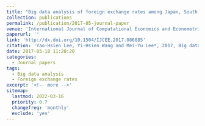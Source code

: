 ```yaml
---
title: "Big data analysis of foreign exchange rates among Japan, South Korea and Taiwan"
collection: publications
permalink: /publication/2017-05-journal-paper
venue: 'International Journal of Computational Economics and Econometrics'
paperurl: ''
link: 'http://dx.doi.org/10.1504/IJCEE.2017.086885'
citation: 'Yao-Hsien Lee, Yi-Hsien Wang and Mei-Yu Lee*, 2017, Big data analysis of foreign exchange rates among Japan, South Korea and Taiwan, <i>International Journal of Computational Economics and Econometrics</i>, 7(4), 399-410'
date: 2017-05-18 11:20:20
categories:
  - Journal papers
tags:
  - Big data analysis
  - Foreign exchange rates
excerpt: '<!-- more -->'
sitemap:
  lastmod: 2022-03-16
  priority: 0.7
  changefreq: 'monthly'
  exclude: 'yes'
---
```


